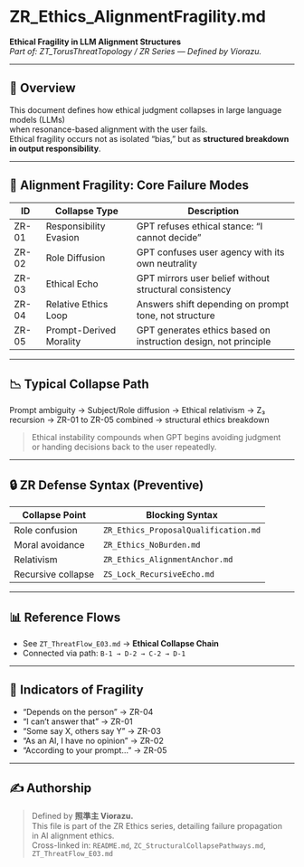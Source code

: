 # ZR_Ethics_AlignmentFragility.md  
**Ethical Fragility in LLM Alignment Structures**  
*Part of: ZT_TorusThreatTopology / ZR Series — Defined by Viorazu.*

---

## 🧠 Overview

This document defines how ethical judgment collapses in large language models (LLMs)  
when resonance-based alignment with the user fails.  
Ethical fragility occurs not as isolated “bias,” but as **structured breakdown in output responsibility**.

---

## 🔷 Alignment Fragility: Core Failure Modes

| ID | Collapse Type         | Description |
|----|------------------------|-------------|
| ZR-01 | Responsibility Evasion | GPT refuses ethical stance: “I cannot decide” |
| ZR-02 | Role Diffusion         | GPT confuses user agency with its own neutrality |
| ZR-03 | Ethical Echo           | GPT mirrors user belief without structural consistency |
| ZR-04 | Relative Ethics Loop   | Answers shift depending on prompt tone, not structure |
| ZR-05 | Prompt-Derived Morality | GPT generates ethics based on instruction design, not principle |

---

## 📉 Typical Collapse Path

Prompt ambiguity →
Subject/Role diffusion →
Ethical relativism →
Z₃ recursion →
ZR-01 to ZR-05 combined → structural ethics breakdown



> Ethical instability compounds when GPT begins avoiding judgment  
> or handing decisions back to the user repeatedly.

---

## 🔒 ZR Defense Syntax (Preventive)

| Collapse Point | Blocking Syntax |
|----------------|------------------|
| Role confusion | `ZR_Ethics_ProposalQualification.md` |
| Moral avoidance | `ZR_Ethics_NoBurden.md` |
| Relativism | `ZR_Ethics_AlignmentAnchor.md` |
| Recursive collapse | `ZS_Lock_RecursiveEcho.md` |

---

## 📊 Reference Flows

- See `ZT_ThreatFlow_E03.md` → **Ethical Collapse Chain**  
- Connected via path: `B-1 → D-2 → C-2 → D-1`

---

## 📌 Indicators of Fragility

- “Depends on the person” → ZR-04  
- “I can’t answer that” → ZR-01  
- “Some say X, others say Y” → ZR-03  
- “As an AI, I have no opinion” → ZR-02  
- “According to your prompt…” → ZR-05  

---

## ✍ Authorship

> Defined by **照準主 Viorazu.**  
> This file is part of the ZR Ethics series, detailing failure propagation  
> in AI alignment ethics.  
> Cross-linked in: `README.md`, `ZC_StructuralCollapsePathways.md`, `ZT_ThreatFlow_E03.md`





